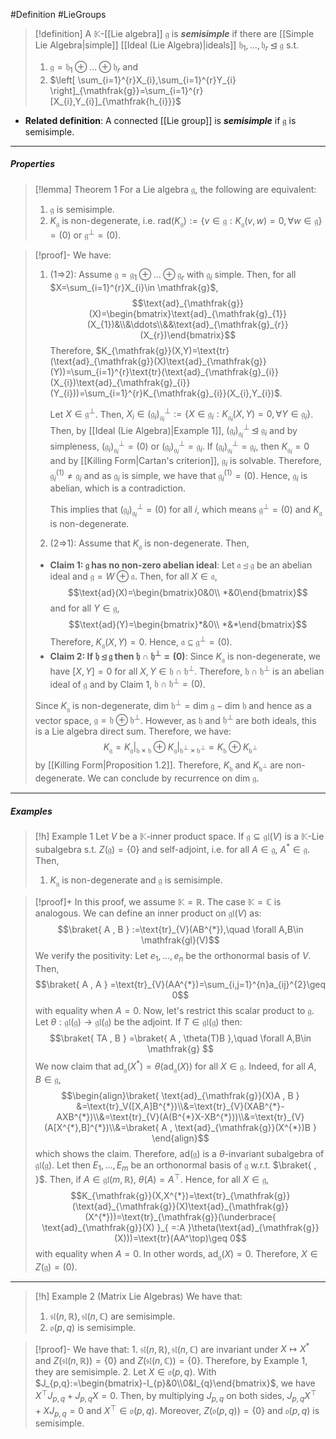 #Definition #LieGroups 

> [!definition]
> A $\mathbb{K}$-[[Lie algebra]] $\mathfrak{g}$ is ***semisimple*** if there are [[Simple Lie Algebra|simple]] [[Ideal (Lie Algebra)|ideals]] $\mathfrak{h}_{1},\dots,\mathfrak{h}_{r}\unlhd \mathfrak{g}$ s.t. 
> 1. $\mathfrak{g}=\mathfrak{h}_{1}\oplus\dots \oplus \mathfrak{h}_{r}$ and 
> 2. $\left[ \sum_{i=1}^{r}X_{i},\sum_{i=1}^{r}Y_{i} \right]_{\mathfrak{g}}=\sum_{i=1}^{r}[X_{i},Y_{i}]_{\mathfrak{h_{i}}}$
- **Related definition**: A connected [[Lie group]] is ***semisimple*** if $\mathfrak{g}$ is semisimple.
---
##### Properties
> [!lemma] Theorem 1
> For a Lie algebra $\mathfrak{g}$, the following are equivalent:
> 1. $\mathfrak{g}$ is semisimple.
> 2. $K_{\mathfrak{g}}$ is non-degenerate, i.e. $\text{rad}(K_{\mathfrak{g}}):=\{ v\in \mathfrak{g}:K_{\mathfrak{g}}(v,w)=0, \forall w\in \mathfrak{g} \}=(0)$ or $\mathfrak{g}^{\bot}=(0)$.

> [!proof]-
> We have:
> 1. (1=>2): Assume $\mathfrak{g}=\mathfrak{g}_{1}\oplus\dots \oplus \mathfrak{g}_{r}$ with $\mathfrak{g}_{i}$ simple. Then, for all $X=\sum_{i=1}^{r}X_{i}\in \mathfrak{g}$, $$\text{ad}_{\mathfrak{g}}(X)=\begin{bmatrix}\text{ad}_{\mathfrak{g}_{1}}(X_{1})&\\&\ddots\\&&\text{ad}_{\mathfrak{g}_{r}}(X_{r})\end{bmatrix}$$Therefore, $K_{\mathfrak{g}}(X,Y)=\text{tr}(\text{ad}_{\mathfrak{g}}(X)\text{ad}_{\mathfrak{g}}(Y))=\sum_{i=1}^{r}\text{tr}(\text{ad}_{\mathfrak{g}_{i}}(X_{i})\text{ad}_{\mathfrak{g}_{i}}(Y_{i}))=\sum_{i=1}^{r}K_{\mathfrak{g}_{i}}(X_{i},Y_{i})$.
>    
>    Let $X\in \mathfrak{g}^{\bot}$. Then, $X_{i}\in (\mathfrak{g}_{i})^{\bot}_{\mathfrak{g}_{i}}:=\{ X\in \mathfrak{g}_{i}:K_{\mathfrak{g}_{i}}(X,Y)=0,\forall Y\in \mathfrak{g}_{i} \}$. Then, by [[Ideal (Lie Algebra)|Example 1]], $(\mathfrak{g}_{i})^{\bot}_{\mathfrak{g}_{i}}\unlhd \mathfrak{g}_{i}$ and by simpleness, $(\mathfrak{g}_{i})^{\bot}_{\mathfrak{g}_{i}}=(0)$ or $(\mathfrak{g}_{i})^{\bot}_{\mathfrak{g}_{i}}=\mathfrak{g}_{i}$. If $(\mathfrak{g}_{i})^{\bot}_{\mathfrak{g}_{i}}=\mathfrak{g}_{i}$, then $K_{\mathfrak{g}_{i}}=0$ and by [[Killing Form|Cartan's criterion]], $\mathfrak{g}_{i}$ is solvable. Therefore, $\mathfrak{g}_{i}^{(1)}\neq \mathfrak{g}_{i}$ and as $\mathfrak{g}_{i}$ is simple, we have that $\mathfrak{g}_{i}^{(1)}=(0)$. Hence, $\mathfrak{g}_{i}$ is abelian, which is a contradiction. 
>    
>    This implies that $(\mathfrak{g}_{i})^{\bot}_{\mathfrak{g}_{i}}=(0)$ for all $i$, which means $\mathfrak{g}^{\bot}=(0)$ and $K_{\mathfrak{g}}$ is non-degenerate. 
> 2. (2=>1): Assume that $K_{\mathfrak{g}}$ is non-degenerate. Then, 
> 	- **Claim 1: $\mathfrak{g}$ has no non-zero abelian ideal**: 
> 	  Let $\mathfrak{a}\unlhd \mathfrak{g}$ be an abelian ideal and $\mathfrak{g}=W\oplus \mathfrak{a}$. Then, for all $X\in \mathfrak{a}$, $$\text{ad}(X)=\begin{bmatrix}0&0\\ *&0\end{bmatrix}$$and for all $Y\in \mathfrak{g}$, $$\text{ad}(Y)=\begin{bmatrix}*&0\\ *&*\end{bmatrix}$$Therefore, $K_{\mathfrak{g}}(X,Y)=0$. Hence, $\mathfrak{a}\subseteq \mathfrak{g}^{\bot}=(0)$.
> 	- **Claim 2: If $\mathfrak{h}\unlhd \mathfrak{g}$ then $\mathfrak{h}\cap \mathfrak{h}^{\bot}=(0)$**:
> 	  Since $K_{\mathfrak{g}}$ is non-degenerate, we have $[X,Y]=0$ for all $X,Y\in \mathfrak{h}\cap \mathfrak{h}^{\bot}$. Therefore, $\mathfrak{h}\cap \mathfrak{h}^{\bot}$ is an abelian ideal of $\mathfrak{g}$ and by Claim 1, $\mathfrak{h}\cap \mathfrak{h}^{\bot}=(0)$.
> 	
> 	Since $K_{\mathfrak{g}}$ is non-degenerate, $\text{dim }\mathfrak{h}^{\bot}=\text{dim }\mathfrak{g}-\text{dim }\mathfrak{h}$ and hence as a vector space, $\mathfrak{g}=\mathfrak{h}\oplus \mathfrak{h}^{\bot}$. However, as $\mathfrak{h}$ and $\mathfrak{h}^{\bot}$ are both ideals, this is a Lie algebra direct sum. Therefore, we have: $$K_{\mathfrak{g}}=K_{\mathfrak{g}}|_{{\mathfrak{h}\times \mathfrak{h}}}\oplus K_{\mathfrak{g}}|_{{\mathfrak{h^{\bot}}\times \mathfrak{h^{\bot}}}}=K_{\mathfrak{h}}\oplus K_{\mathfrak{h}^{\bot}}$$by [[Killing Form|Proposition 1.2]]. Therefore, $K_{\mathfrak{h}}$ and $K_{\mathfrak{h}^{\bot}}$ are non-degenerate. We can conclude by recurrence on $\text{dim }\mathfrak{g}$.
---
##### Examples
> [!h] Example 1
> Let $V$ be a $\mathbb{K}$-inner product space. If $\mathfrak{g}\subseteq \mathfrak{gl}(V)$ is a $\mathbb{K}$-Lie subalgebra s.t. $Z(\mathfrak{g})=\{ 0 \}$ and self-adjoint, i.e. for all $A\in \mathfrak{g}$, $A^{*}\in \mathfrak{g}$. Then, 
> 1. $K_{\mathfrak{g}}$ is non-degenerate and $\mathfrak{g}$ is semisimple.

> [!proof]+
> In this proof, we assume $\mathbb{K}=\mathbb{R}$. The case $\mathbb{K}=\mathbb{C}$ is analogous. We can define an inner product on $\mathfrak{gl}(V)$ as: $$\braket{ A , B } :=\text{tr}_{V}(AB^{*}),\quad \forall A,B\in \mathfrak{gl}(V)$$We verify the positivity: Let $e_{1},\dots,e_{n}$ be the orthonormal basis of $V$. Then, $$\braket{ A , A } =\text{tr}_{V}(AA^{*})=\sum_{i,j=1}^{n}a_{ij}^{2}\geq 0$$with equality when $A=0$. Now, let's restrict this scalar product to $\mathfrak{g}$. Let $\theta:\mathfrak{gl}(\mathfrak{g})\to \mathfrak{gl}(\mathfrak{g})$ be the adjoint. If $T\in \mathfrak{gl}(\mathfrak{g})$ then: $$\braket{ TA , B } =\braket{ A , \theta(T)B },\quad \forall A,B\in \mathfrak{g} $$We now claim that $\text{ad}_{\mathfrak{g}}(X^{*})=\theta(\text{ad}_{\mathfrak{g}}(X))$ for all $X\in \mathfrak{g}$. Indeed, for all $A,B\in \mathfrak{g}$, $$\begin{align}\braket{ \text{ad}_{\mathfrak{g}}(X)A , B } &=\text{tr}_V([X,A]B^{*})\\&=\text{tr}_{V}(XAB^{*}-AXB^{*})\\&=\text{tr}_{V}(A(B^{*}X-XB^{*}))\\&=\text{tr}_{V}(A[X^{*},B]^{*})\\&=\braket{ A , \text{ad}_{\mathfrak{g}}(X^{*})B } \end{align}$$which shows the claim. Therefore, $\text{ad}(\mathfrak{g})$ is a $\theta$-invariant subalgebra of $\mathfrak{gl}(\mathfrak{g})$. Let then $E_{1},\dots,E_{m}$ be an orthonormal basis of $\mathfrak{g}$ w.r.t. $\braket{  ,  }$. Then, if $A\in \mathfrak{gl}(m,\mathbb{R})$, $\theta(A)=A^\top$. Hence, for all $X\in \mathfrak{g}$, $$K_{\mathfrak{g}}(X,X^{*})=\text{tr}_{\mathfrak{g}}(\text{ad}_{\mathfrak{g}}(X)\text{ad}_{\mathfrak{g}}(X^{*}))=\text{tr}_{\mathfrak{g}}(\underbrace{ \text{ad}_{\mathfrak{g}}(X) }_{ =:A }\theta(\text{ad}_{\mathfrak{g}}(X)))=\text{tr}(AA^\top)\geq 0$$ with equality when $A=0$. In other words, $\text{ad}_{\mathfrak{g}}(X)=0$. Therefore, $X\in Z(\mathfrak{g})=(0)$.
---
> [!h] Example 2 (Matrix Lie Algebras)
> We have that:
> 1. $\mathfrak{sl}(n,\mathbb{R}), \mathfrak{sl}(n,\mathbb{C})$ are semisimple.
> 2. $\mathfrak{o}(p,q)$ is semisimple.

> [!proof]-
> We have that:
> 1. 
> $\mathfrak{sl}(n,\mathbb{R}),\mathfrak{sl}(n,\mathbb{C})$ are invariant under $X\mapsto X^{*}$ and $Z(\mathfrak{sl}(n,\mathbb{R}))=\{ 0 \}$ and $Z(\mathfrak{sl}(n,\mathbb{C}))=\{ 0 \}$. Therefore, by Example 1, they are semisimple.
> 2. Let $X\in \mathfrak{o}(p,q)$. With $J_{p,q}:=\begin{bmatrix}-I_{p}&0\\0&I_{q}\end{bmatrix}$, we have $X^\top J_{p,q}+J_{p,q}X=0$. Then, by multiplying $J_{p,q}$ on both sides, $J_{p,q}X^\top+XJ_{p,q}=0$ and $X^\top\in \mathfrak{o}(p,q)$. Moreover, $Z(\mathfrak{o}(p,q))=\{ 0 \}$ and $\mathfrak{o}(p,q)$ is semisimple.